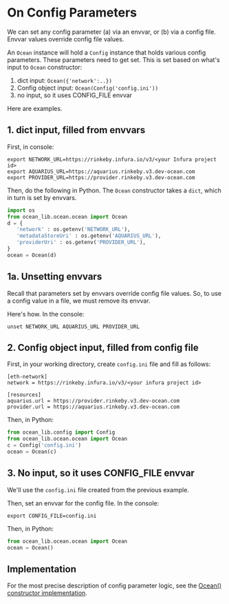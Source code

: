 # On Config Parameters

We can set any config parameter (a) via an envvar, or (b) via a config file. Envvar values override config file values.

An `Ocean` instance will hold a `Config` instance that holds various config parameters. These parameters need to get set. This is set based on what's input to `Ocean` constructor:

1. dict input: ```Ocean({'network':..})```
1. Config object input: ```Ocean(Config('config.ini'))```
1. no input, so it uses CONFIG_FILE envvar

Here are examples.

## 1. dict input, filled from envvars

First, in console:
```console
export NETWORK_URL=https://rinkeby.infura.io/v3/<your Infura project id>
export AQUARIUS_URL=https://aquarius.rinkeby.v3.dev-ocean.com
export PROVIDER_URL=https://provider.rinkeby.v3.dev-ocean.com
```

Then, do the following in Python. The `Ocean` constructor takes a `dict`, which in turn is set by envvars.
```python
import os
from ocean_lib.ocean.ocean import Ocean
d = {
   'network' : os.getenv('NETWORK_URL'),
   'metadataStoreUri' : os.getenv('AQUARIUS_URL'),
   'providerUri' : os.getenv('PROVIDER_URL'),
}
ocean = Ocean(d)
```

## 1a. Unsetting envvars

Recall that parameters set by envvars override config file values. So, to use a config value in a file, we must remove its envvar.

Here's how. In the console:
```
unset NETWORK_URL AQUARIUS_URL PROVIDER_URL
```

## 2. Config object input, filled from config file

First, in your working directory, create `config.ini` file and fill as follows:
```
[eth-network]
network = https://rinkeby.infura.io/v3/<your infura project id>

[resources]
aquarius.url = https://provider.rinkeby.v3.dev-ocean.com
provider.url = https://aquarius.rinkeby.v3.dev-ocean.com
```

Then, in Python:

```python
from ocean_lib.config import Config
from ocean_lib.ocean.ocean import Ocean
c = Config('config.ini')
ocean = Ocean(c)
```

## 3. No input, so it uses CONFIG_FILE envvar

We'll use the `config.ini` file created from the previous example.

Then, set an envvar for the config file. In the console:
```console
export CONFIG_FILE=config.ini
```

Then, in Python:
```python
from ocean_lib.ocean.ocean import Ocean
ocean = Ocean()
```

## Implementation

For the most precise description of config parameter logic, see the [Ocean() constructor implementation](https://github.com/oceanprotocol/ocean.py/blob/master/ocean_lib/ocean/ocean.py).
